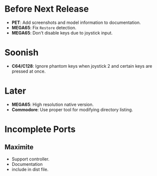 # Before Next Release

- **PET**: Add screenshots and model information to documentation.
- **MEGA65**: Fix `Restore` detection.
- **MEGA65**: Don't disable keys due to joystick input.

# Soonish

- **C64/C128**: Ignore phantom keys when joystick 2 and certain keys are pressed at once.

# Later

- **MEGA65**: High resolution native version.
- **Commodore**: Use proper tool for modifying directory listing.

# Incomplete Ports

## Maximite

- Support controller.
- Documentation
- include in dist file.
